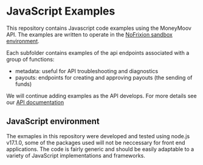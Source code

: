 # JavaScript Examples

This repository contains Javascript code examples using the MoneyMoov API. The examples are written to operate in the [NoFrixion sandbox environment](https://docs.nofrixion.com/reference/sandbox).

Each subfolder contains examples of the api endpoints associated with a group of functions:

- metadata: useful for API troubleshooting and diagnostics
- payouts: endpoints for creating and approving payouts (the sending of funds)

We will continue adding examples as the API develops. For more details see our [API documentation](https://docs.nofrixion.com)

## JavaScript environment

The exmaples in this repository were developed and tested using node.js v17.1.0, some of the packages used will not be neccessary for front end applications. The code is fairly generic and should be easily adaptable to a variety of JavaScript implementations and frameworks.